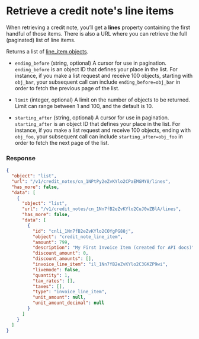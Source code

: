 # Retrieve a credit note's line items

When retrieving a credit note, you’ll get a **lines** property containing the first handful of those items. There is also a URL where you can retrieve the full (paginated) list of line items.

Returns a list of [line_item objects](#credit_note_line_item_object).

- `ending_before` (string, optional)
  A cursor for use in pagination. `ending_before` is an object ID that defines your place in the list. For instance, if you make a list request and receive 100 objects, starting with `obj_bar`, your subsequent call can include `ending_before=obj_bar` in order to fetch the previous page of the list.

- `limit` (integer, optional)
  A limit on the number of objects to be returned. Limit can range between 1 and 100, and the default is 10.

- `starting_after` (string, optional)
  A cursor for use in pagination. `starting_after` is an object ID that defines your place in the list. For instance, if you make a list request and receive 100 objects, ending with `obj_foo`, your subsequent call can include `starting_after=obj_foo` in order to fetch the next page of the list.

### Response

```json
{
  "object": "list",
  "url": "/v1/credit_notes/cn_1NPtPy2eZvKYlo2CPaEMGMY8/lines",
  "has_more": false,
  "data": [
    {
      "object": "list",
      "url": "/v1/credit_notes/cn_1Nn7fB2eZvKYlo2CuJ0wZBlA/lines",
      "has_more": false,
      "data": [
        {
          "id": "cnli_1Nn7fB2eZvKYlo2COYgPG88j",
          "object": "credit_note_line_item",
          "amount": 799,
          "description": "My First Invoice Item (created for API docs)",
          "discount_amount": 0,
          "discount_amounts": [],
          "invoice_line_item": "il_1Nn7fB2eZvKYlo2C3GKZP9wi",
          "livemode": false,
          "quantity": 1,
          "tax_rates": [],
          "taxes": [],
          "type": "invoice_line_item",
          "unit_amount": null,
          "unit_amount_decimal": null
        }
      ]
    }
  ]
}
```